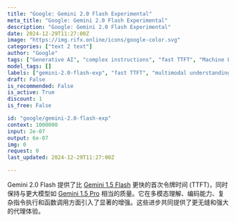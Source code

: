 ```yaml
---
title: "Google: Gemini 2.0 Flash Experimental"
meta_title: "Google: Gemini 2.0 Flash Experimental"
description: "Google: Gemini 2.0 Flash Experimental"
date: 2024-12-29T11:27:00Z
image: "https://img.rifx.online/icons/google-color.svg"
categories: ["text 2 text"]
author: "Google"
tags: ["Generative AI", "complex instructions", "fast TTFT", "Machine Learning", "gemini-2.0-flash-exp", "Natural Language Processing", "coding capabilities", "Programming", "multimodal understanding", "Chatbots", "Google"]
model_tags: []
labels: ["gemini-2.0-flash-exp", "fast TTFT", "multimodal understanding", "coding capabilities", "complex instructions"]
draft: False
is_recommended: False
is_active: True
discount: 1
is_free: False

id: "google/gemini-2.0-flash-exp"
context: 1000000
input: 2e-07
output: 6e-07
img: 0
request: 0
last_updated: 2024-12-29T11:27:00Z

---
```


Gemini 2.0 Flash 提供了比 [Gemini 1.5 Flash](google/gemini-flash-1.5) 更快的首次令牌时间 (TTFT)，同时保持与更大模型如 [Gemini 1.5 Pro](google/gemini-pro-1.5) 相当的质量。它在多模态理解、编码能力、复杂指令执行和函数调用方面引入了显著的增强。这些进步共同提供了更无缝和强大的代理体验。

